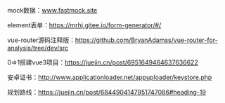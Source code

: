 mock数据：www.fastmock.site

element表单：https://mrhj.gitee.io/form-generator/#/

vue-router源码注释版：https://github.com/BryanAdamss/vue-router-for-analysis/tree/dev/src

0=>1搭建vue3项目：https://juejin.cn/post/6951649464637636622

安卓证书：http://www.applicationloader.net/appuploader/keystore.php

规划路线：https://juejin.cn/post/6844904147951747086#heading-19
